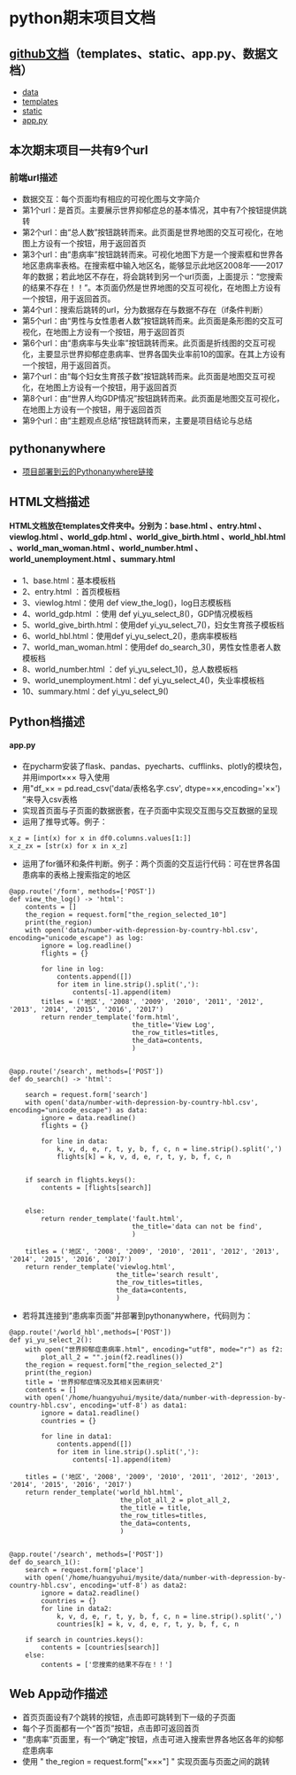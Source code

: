 # python期末项目文档

## [github文档]()（templates、static、app.py、数据文档）
* [data]()
* [templates]()
* [static]()
* [app.py]()

## 本次期末项目一共有9个url

### 前端url描述
* 数据交互：每个页面均有相应的可视化图与文字简介
* 第1个url：是首页。主要展示世界抑郁症总的基本情况，其中有7个按钮提供跳转
* 第2个url：由“总人数”按钮跳转而来。此页面是世界地图的交互可视化，在地图上方设有一个按钮，用于返回首页
* 第3个url：由“患病率”按钮跳转而来。可视化地图下方是一个搜索框和世界各地区患病率表格。在搜索框中输入地区名，能够显示此地区2008年——2017年的数据；若此地区不存在，将会跳转到另一个url页面，上面提示：“您搜索的结果不存在！！”。本页面仍然是世界地图的交互可视化，在地图上方设有一个按钮，用于返回首页。
* 第4个url：搜索后跳转的url，分为数据存在与数据不存在（if条件判断）
* 第5个url：由“男性与女性患者人数”按钮跳转而来。此页面是条形图的交互可视化，在地图上方设有一个按钮，用于返回首页
* 第6个url：由“患病率与失业率”按钮跳转而来。此页面是折线图的交互可视化，主要显示世界抑郁症患病率、世界各国失业率前10的国家。在其上方设有一个按钮，用于返回首页。
* 第7个url：由“每个妇女生育孩子数”按钮跳转而来。此页面是地图交互可视化，在地图上方设有一个按钮，用于返回首页
* 第8个url：由“世界人均GDP情况”按钮跳转而来。此页面是地图交互可视化，在地图上方设有一个按钮，用于返回首页
* 第9个url：由“主题观点总结”按钮跳转而来，主要是项目结论与总结

## pythonanywhere
* [项目部署到云的Pythonanywhere链接](http://huangyuhui.pythonanywhere.com/) 


## HTML文档描述
#### HTML文档放在templates文件夹中。分别为：base.html 、entry.html 、viewlog.html 、world_gdp.html 、world_give_birth.html 、world_hbl.html 、world_man_woman.html 、world_number.html 、world_unemployment.html 、summary.html

* 1、base.html：基本模板档
* 2、entry.html ：首页模板档
* 3、viewlog.html：使用 def view_the_log()，log日志模板档
* 4、world_gdp.html ：使用 def yi_yu_select_8()，GDP情况模板档
* 5、world_give_birth.html：使用def yi_yu_select_7()，妇女生育孩子模板档
* 6、world_hbl.html：使用def yi_yu_select_2()，患病率模板档
* 7、world_man_woman.html：使用def do_search_3()，男性女性患者人数模板档
* 8、world_number.html ：def yi_yu_select_1()，总人数模板档
* 9、world_unemployment.html：def yi_yu_select_4()，失业率模板档
* 10、summary.html：def yi_yu_select_9()



## Python档描述
#### app.py
* 在pycharm安装了flask、pandas、pyecharts、cufflinks、plotly的模块包，并用import××× 导入使用
* 用"df_×× = pd.read_csv('data/表格名字.csv', dtype=××,encoding='××') ”来导入csv表格
* 实现首页面与子页面的数据嵌套，在子页面中实现交互图与交互数据的呈现
* 运用了推导式等。例子：

```
x_z = [int(x) for x in df0.columns.values[1:]]
x_z_zx = [str(x) for x in x_z]
```

* 运用了for循环和条件判断。例子：两个页面的交互运行代码：可在世界各国患病率的表格上搜索指定的地区
```
@app.route('/form', methods=['POST'])
def view_the_log() -> 'html':
    contents = []
    the_region = request.form["the_region_selected_10"]
    print(the_region)
    with open('data/number-with-depression-by-country-hbl.csv', encoding="unicode_escape") as log:
        ignore = log.readline()
        flights = {}

        for line in log:
            contents.append([])
            for item in line.strip().split(','):
                contents[-1].append(item)
        titles = ('地区', '2008', '2009', '2010', '2011', '2012', '2013', '2014', '2015', '2016', '2017')
        return render_template('form.html',
                               the_title='View Log',
                               the_row_titles=titles,
                               the_data=contents,
                               )


@app.route('/search', methods=['POST'])
def do_search() -> 'html':

    search = request.form['search']
    with open('data/number-with-depression-by-country-hbl.csv', encoding="unicode_escape") as data:
        ignore = data.readline()
        flights = {}

        for line in data:
            k, v, d, e, r, t, y, b, f, c, n = line.strip().split(',')
            flights[k] = k, v, d, e, r, t, y, b, f, c, n
            

    if search in flights.keys():
        contents = [flights[search]]


    else:
        return render_template('fault.html',
                               the_title='data can not be find',
                               )

    titles = ('地区', '2008', '2009', '2010', '2011', '2012', '2013', '2014', '2015', '2016', '2017')
    return render_template('viewlog.html',
                           the_title='search result',
                           the_row_titles=titles,
                           the_data=contents,
                           )
```

* 若将其连接到“患病率页面”并部署到pythonanywhere，代码则为：
```
@app.route('/world_hbl',methods=['POST'])
def yi_yu_select_2():
    with open("世界抑郁症患病率.html", encoding="utf8", mode="r") as f2:
        plot_all_2 = "".join(f2.readlines())
    the_region = request.form["the_region_selected_2"]
    print(the_region)
    title = '世界抑郁症情况及其相关因素研究'
    contents = []
    with open('/home/huangyuhui/mysite/data/number-with-depression-by-country-hbl.csv', encoding='utf-8') as data1:
        ignore = data1.readline()
        countries = {}

        for line in data1:
            contents.append([])
            for item in line.strip().split(','):
                contents[-1].append(item)

    titles = ('地区', '2008', '2009', '2010', '2011', '2012', '2013', '2014', '2015', '2016', '2017')
    return render_template('world_hbl.html',
                            the_plot_all_2 = plot_all_2,
                            the_title = title,
                            the_row_titles=titles,
                            the_data=contents,
                            )


@app.route('/search', methods=['POST'])
def do_search_1():
    search = request.form['place']
    with open('/home/huangyuhui/mysite/data/number-with-depression-by-country-hbl.csv', encoding='utf-8') as data2:
        ignore = data2.readline()
        countries = {}
        for line in data2:
            k, v, d, e, r, t, y, b, f, c, n = line.strip().split(',')
            countries[k] = k, v, d, e, r, t, y, b, f, c, n

    if search in countries.keys():
        contents = [countries[search]]
    else:
        contents = ['您搜索的结果不存在！！']
```

## Web App动作描述
* 首页页面设有7个跳转的按钮，点击即可跳转到下一级的子页面
* 每个子页面都有一个“首页”按钮，点击即可返回首页
* “患病率”页面里，有一个“确定”按钮，点击可进入搜索世界各地区各年的抑郁症患病率
* 使用 " the_region = request.form["×××"] " 实现页面与页面之间的跳转